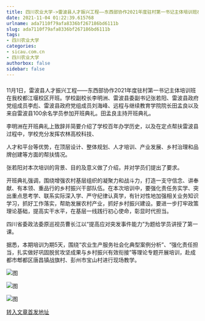 ```yaml
---
title: 四川农业大学->雷波县人才振兴工程——东西部协作2021年度驻村第一书记主体培训班在我校开班 | sicau.com.cn
date: 2021-11-04 01:22:39.615768
urlname: ada7110f79afa8336bf267186bd6111b
slug: ada7110f79afa8336bf267186bd6111b
tags: 
- 四川农业大学
categories:
- sicau.com.cn
- 四川农业大学
authorbox: false
sidebar: false
---
```

###

11月1日，雷波县人才振兴工程——东西部协作2021年度驻村第一书记主体培训班在我校都江堰校区开班。学校副校长李明洲、雷波县委副书记张若阳、雷波县政府党组成员李彪、雷波县政府党组成员刘海峰、远程与继续教育学院院长田孟良以及来自雷波县100余名学员参加开班典礼。田孟良主持开班典礼。

李明洲在开班典礼上致辞并简要介绍了学校百年办学历史，以及在定点帮扶雷波县过程中，学校充分发挥农林高校科技、
<!--more-->
人才和平台等优势，在顶层设计、整体规划、人才培训、产业发展、乡村治理和品牌创建等方面的帮扶情况。

张若阳对本次培训的背景、目的及意义做了介绍，并对学员们提出了要求。

开班典礼强调，围绕增强农村基层组织的凝聚力和战斗力，打造一支守信念、讲奉献、有本领、重品行的乡村振兴干部队伍。在本次培训中，要强化责任务实学、突出重点思考学、联系实际深入学、严守纪律认真学，有针对性地加强相关业务知识学习，抓好工作落实，帮助发展农村产业，抓好乡村振兴建设。要进一步打牢政策理论基础，提高实干水平，在基层一线践行初心使命，彰显时代担当。

四川省委政法委原巡视员曹长江以“提高应对突发事件能力”为题给学员讲授了第一课。

据悉，本期培训为期5天，围绕“农业生产服务社会化典型案例分析”、“强化责任担当，扎实做好巩固脱贫攻坚成果与乡村振兴有效衔接”等理论专题开展培训，赴成都市郫都区唐昌镇战旗村、彭州市宝山村进行现场教学。

![图](https://news.sicau.edu.cn/__local/D/58/EA/49637B566E5DA79E5CFC3CC98D8_C131EE56_59B66.png)

![图](https://news.sicau.edu.cn/__local/E/77/83/1F1DDBEE7A2F9A1674F928830FA_736C6FD6_5F9C7.png)

![图](https://news.sicau.edu.cn/__local/7/4D/AC/1BF258810E30631868DF5BE8F7A_D8C0BFBD_272730.png)

[转入文章首发地址](https://news.sicau.edu.cn/info/1078/65225.htm)